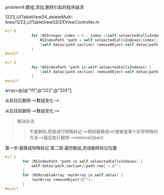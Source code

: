problem4:数组,添加,删除引起的程序崩溃

1223_UITableView04_deleteMulti-lines/1223_UITableView03/ZXViewController.m

```Objective-c
#if 0
            for (NSInteger index = 0 ; index <[self.seleectedCellsIndexes count]; index++) {
                NSIndexPath *path = self.seleectedCellsIndexes[index];
                [self.datas[path.section] removeObject:self.datas[path.section][path.row]];
            }
#endif
            
#if 0
            for (NSIndexPath *path in self.seleectedCellsIndexes) {
                [self.datas[path.section] removeObject:self.datas[path.section][path.row]];
            }
#endif
```


array=@[@“111”,@“222”,@”333”];

从前往后删除—>数组变化—>

从后往前删除—>数组变化—>

>解决办法
>> 不是删除,而是进行特殊标记—>例如替换成nil/或者是某个非常特殊的方法—>最后执行删除—>removeOjbect

第一步:替换成特殊标记
第二部:遍历数组,完成删除标记位置


```Objective-c
#if 1
        for (NSIndexPath *path in self.seleectedCellsIndexes) {
            self.datas[path.section][path.row] = @"";
        }
        for (NSMutableArray *mutArray in self.datas) {
            [mutArray removeObject:@""];
        }
#endif
```
